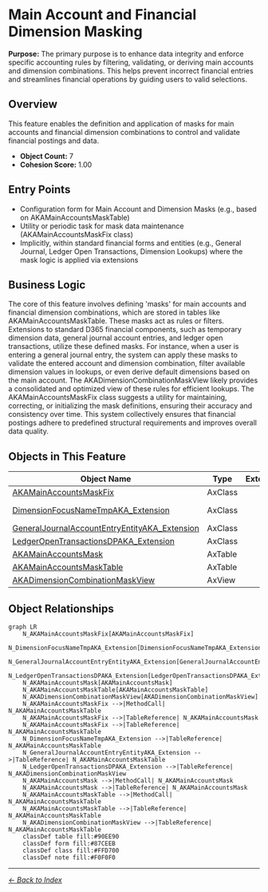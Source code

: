 # Main Account and Financial Dimension Masking

**Purpose:** The primary purpose is to enhance data integrity and enforce specific accounting rules by filtering, validating, or deriving main accounts and dimension combinations. This helps prevent incorrect financial entries and streamlines financial operations by guiding users to valid selections.

## Overview

This feature enables the definition and application of masks for main accounts and financial dimension combinations to control and validate financial postings and data.

- **Object Count:** 7
- **Cohesion Score:** 1.00

## Entry Points

- Configuration form for Main Account and Dimension Masks (e.g., based on AKAMainAccountsMaskTable)
- Utility or periodic task for mask data maintenance (AKAMainAccountsMaskFix class)
- Implicitly, within standard financial forms and entities (e.g., General Journal, Ledger Open Transactions, Dimension Lookups) where the mask logic is applied via extensions

## Business Logic

The core of this feature involves defining 'masks' for main accounts and financial dimension combinations, which are stored in tables like AKAMainAccountsMaskTable. These masks act as rules or filters. Extensions to standard D365 financial components, such as temporary dimension data, general journal account entries, and ledger open transactions, utilize these defined masks. For instance, when a user is entering a general journal entry, the system can apply these masks to validate the entered account and dimension combination, filter available dimension values in lookups, or even derive default dimensions based on the main account. The AKADimensionCombinationMaskView likely provides a consolidated and optimized view of these rules for efficient lookups. The AKAMainAccountsMaskFix class suggests a utility for maintaining, correcting, or initializing the mask definitions, ensuring their accuracy and consistency over time. This system collectively ensures that financial postings adhere to predefined structural requirements and improves overall data quality.

## Objects in This Feature

| Object Name | Type | Extension | Description |
|-------------|------|-----------|-------------|
| [AKAMainAccountsMaskFix](Objects/AKAMainAccountsMaskFix.md) | AxClass |  |  |
| [DimensionFocusNameTmpAKA_Extension](Objects/DimensionFocusNameTmpAKA_Extension.md) | AxClass |  | <summary> This class <c> DimensionFocusNameTmpA... |
| [GeneralJournalAccountEntryEntityAKA_Extension](Objects/GeneralJournalAccountEntryEntityAKA_Extension.md) | AxClass |  |  |
| [LedgerOpenTransactionsDPAKA_Extension](Objects/LedgerOpenTransactionsDPAKA_Extension.md) | AxClass |  |  |
| [AKAMainAccountsMask](Objects/AKAMainAccountsMask.md) | AxTable |  |  |
| [AKAMainAccountsMaskTable](Objects/AKAMainAccountsMaskTable.md) | AxTable |  |  |
| [AKADimensionCombinationMaskView](Objects/AKADimensionCombinationMaskView.md) | AxView |  |  |

## Object Relationships

```mermaid
graph LR
    N_AKAMainAccountsMaskFix[AKAMainAccountsMaskFix]
    N_DimensionFocusNameTmpAKA_Extension[DimensionFocusNameTmpAKA_Extension]
    N_GeneralJournalAccountEntryEntityAKA_Extension[GeneralJournalAccountEntryEntityAKA_Extension]
    N_LedgerOpenTransactionsDPAKA_Extension[LedgerOpenTransactionsDPAKA_Extension]
    N_AKAMainAccountsMask[AKAMainAccountsMask]
    N_AKAMainAccountsMaskTable[AKAMainAccountsMaskTable]
    N_AKADimensionCombinationMaskView[AKADimensionCombinationMaskView]
    N_AKAMainAccountsMaskFix -->|MethodCall| N_AKAMainAccountsMaskTable
    N_AKAMainAccountsMaskFix -->|TableReference| N_AKAMainAccountsMask
    N_AKAMainAccountsMaskFix -->|TableReference| N_AKAMainAccountsMaskTable
    N_DimensionFocusNameTmpAKA_Extension -->|TableReference| N_AKAMainAccountsMaskTable
    N_GeneralJournalAccountEntryEntityAKA_Extension -->|TableReference| N_AKAMainAccountsMaskTable
    N_LedgerOpenTransactionsDPAKA_Extension -->|TableReference| N_AKADimensionCombinationMaskView
    N_AKAMainAccountsMask -->|MethodCall| N_AKAMainAccountsMask
    N_AKAMainAccountsMask -->|TableReference| N_AKAMainAccountsMask
    N_AKAMainAccountsMaskTable -->|MethodCall| N_AKAMainAccountsMaskTable
    N_AKAMainAccountsMaskTable -->|TableReference| N_AKAMainAccountsMaskTable
    N_AKADimensionCombinationMaskView -->|TableReference| N_AKAMainAccountsMaskTable
    classDef table fill:#90EE90
    classDef form fill:#87CEEB
    classDef class fill:#FFD700
    classDef note fill:#F0F0F0
```


---

*[← Back to Index](../../index.md)*
